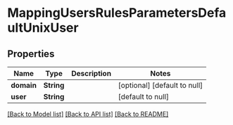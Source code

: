 # MappingUsersRulesParametersDefaultUnixUser

## Properties
Name | Type | Description | Notes
------------ | ------------- | ------------- | -------------
**domain** | **String** |  | [optional] [default to null]
**user** | **String** |  | [default to null]

[[Back to Model list]](../README.md#documentation-for-models) [[Back to API list]](../README.md#documentation-for-api-endpoints) [[Back to README]](../README.md)


